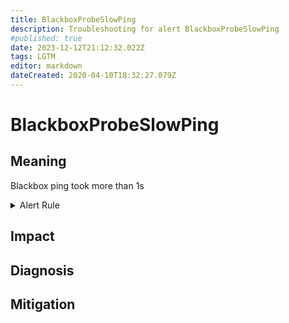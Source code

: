 ```yaml
---
title: BlackboxProbeSlowPing
description: Troubleshooting for alert BlackboxProbeSlowPing
#published: true
date: 2023-12-12T21:12:32.022Z
tags: LGTM
editor: markdown
dateCreated: 2020-04-10T18:32:27.079Z
---
```


# BlackboxProbeSlowPing

## Meaning
[//]: # "Short paragraph that explains what the alert means"
Blackbox ping took more than 1s

<details>
  <summary>Alert Rule</summary>

  ```yaml
alert: BlackboxProbeSlowPing
expr: avg_over_time(probe_icmp_duration_seconds[1m]) > 1
for: 1m
labels:
    severity: warning
annotations:
    summary: Blackbox probe slow ping (instance {{ $labels.instance }})
    description: |-
        Blackbox ping took more than 1s
          VALUE = {{ $value }}
          LABELS = {{ $labels }}
    runbook: https://github.com/srerun/prometheus-alerts/content/runbooks/BlackboxProbeSlowPing

  ```
</details>


## Impact
[//]: # "What could / will happen if the alert is not addressed"



## Diagnosis
[//]: # "Steps to take to identify the cause of the problem"



## Mitigation
[//]: # "The steps necessary to resolve the alert"
